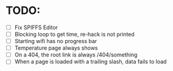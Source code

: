 # TODO:

- [ ] Fix SPIFFS Editor
- [ ] Blocking loop to get time, re-hack is not printed
- [ ] Starting wifi has no progress bar
- [ ] Temperature page always shows
- [ ] On a 404, the root link is always /404/something
- [ ] When a page is loaded with a trailing slash, data fails to load 
